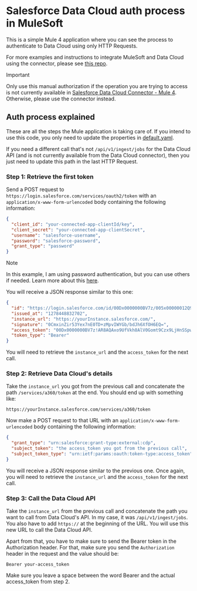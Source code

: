 # Salesforce Data Cloud auth process in MuleSoft

This is a simple Mule 4 application where you can see the process to authenticate to Data Cloud using only HTTP Requests.

For more examples and instructions to integrate MuleSoft and Data Cloud using the connector, please see [this repo](https://github.com/alexandramartinez/datacloud-mulesoft-integration).

> [!IMPORTANT]
> Only use this manual authorization if the operation you are trying to access is not currently available in [Salesforce Data Cloud Connector - Mule 4](https://www.mulesoft.com/exchange/com.mulesoft.connectors/mule4-sdc-connector/). Otherwise, please use the connector instead.

## Auth process explained

These are all the steps the Mule application is taking care of. If you intend to use this code, you only need to update the properties in [default.yaml](src/main/resources/default.yaml).

If you need a different call that's not `/api/v1/ingest/jobs` for the Data Cloud API (and is not currently available from the Data Cloud connector), then you just need to update this path in the last HTTP Request.

### Step 1: Retrieve the first token

Send a POST request to `https://login.salesforce.com/services/oauth2/token` with an `application/x-www-form-urlencoded` body containing the following information:

```json
{
  "client_id": "your-connected-app-clientId/key",
  "client_secret": "your-connected-app-clientSecret",
  "username": "salesforce-username",
  "password": "salesforce-password",
  "grant_type": "password"
}
```

> [!NOTE]
> In this example, I am using password authentication, but you can use others if needed. Learn more about this [here](https://help.salesforce.com/s/articleView?id=sf.remoteaccess_oauth_username_password_flow.htm&type=5).

You will receive a JSON response similar to this one:

```json
{
  "id": "https://login.salesforce.com/id/00Dx0000000BV7z/005x00000012Q9P",
  "issued_at": "1278448832702",
  "instance_url": "https://yourInstance.salesforce.com/",
  "signature": "0CmxinZir53Yex7nE0TD+zMpvIWYGb/bdJh6XfOH6EQ=",
  "access_token": "00Dx0000000BV7z!AR8AQAxo9UfVkh8AlV0Gomt9Czx9LjHnSSpwBMmbRcgKFmxOtvxjTrKW19ye6PE3Ds1eQz3z8jr3W7_VbWmEu4Q8TVGSTHxs",
  "token_type": "Bearer"
}
```

You will need to retrieve the `instance_url` and the `access_token` for the next call.

### Step 2: Retrieve Data Cloud's details

Take the `instance_url` you got from the previous call and concatenate the path `/services/a360/token` at the end. You should end up with something like:

```
https://yourInstance.salesforce.com/services/a360/token
```

Now make a POST request to that URL with an `application/x-www-form-urlencoded` body containing the following information:

```json
{
  "grant_type": "urn:salesforce:grant-type:external:cdp",
  "subject_token": "the access_token you got from the previous call",
  "subject_token_type": "urn:ietf:params:oauth:token-type:access_token"
}
```

You will receive a JSON response similar to the previous one. Once again, you will need to retrieve the `instance_url` and the `access_token` for the next call.

### Step 3: Call the Data Cloud API

Take the `instance_url` from the previous call and concatenate the path you want to call from Data Cloud's API. In my case, it was `/api/v1/ingest/jobs`. You also have to add `https://` at the beginning of the URL. You will use this new URL to call the Data Cloud API.

Apart from that, you have to make sure to send the Bearer token in the Authorization header. For that, make sure you send the `Authorization` header in the request and the value should be:

```
Bearer your-access_token
```

Make sure you leave a space between the word Bearer and the actual access_token from step 2.
